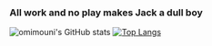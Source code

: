 ### All work and no play makes Jack a dull boy 

![omimouni's GitHub stats](https://github-readme-stats.vercel.app/api?username=omimouni&show_icons=true&theme=radical)
[![Top Langs](https://github-readme-stats.vercel.app/api/top-langs/?username=omimouni&layout=compact)](https://github.com/anuraghazra/github-readme-stats)
